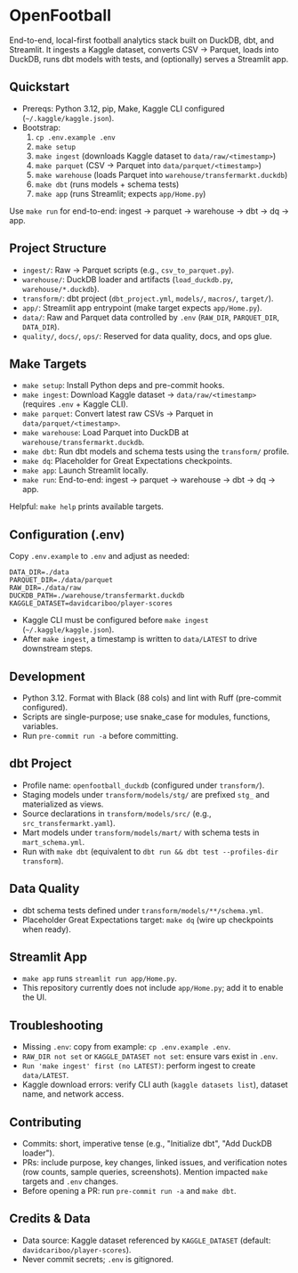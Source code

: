 # OpenFootball

End-to-end, local-first football analytics stack built on DuckDB, dbt, and Streamlit. It ingests a Kaggle dataset, converts CSV → Parquet, loads into DuckDB, runs dbt models with tests, and (optionally) serves a Streamlit app.

## Quickstart

- Prereqs: Python 3.12, pip, Make, Kaggle CLI configured (`~/.kaggle/kaggle.json`).
- Bootstrap:
  1) `cp .env.example .env`
  2) `make setup`
  3) `make ingest` (downloads Kaggle dataset to `data/raw/<timestamp>`)
  4) `make parquet` (CSV → Parquet into `data/parquet/<timestamp>`)
  5) `make warehouse` (loads Parquet into `warehouse/transfermarkt.duckdb`)
  6) `make dbt` (runs models + schema tests)
  7) `make app` (runs Streamlit; expects `app/Home.py`)

Use `make run` for end-to-end: ingest → parquet → warehouse → dbt → dq → app.

## Project Structure

- `ingest/`: Raw → Parquet scripts (e.g., `csv_to_parquet.py`).
- `warehouse/`: DuckDB loader and artifacts (`load_duckdb.py`, `warehouse/*.duckdb`).
- `transform/`: dbt project (`dbt_project.yml`, `models/`, `macros/`, `target/`).
- `app/`: Streamlit app entrypoint (make target expects `app/Home.py`).
- `data/`: Raw and Parquet data controlled by `.env` (`RAW_DIR`, `PARQUET_DIR`, `DATA_DIR`).
- `quality/`, `docs/`, `ops/`: Reserved for data quality, docs, and ops glue.

## Make Targets

- `make setup`: Install Python deps and pre-commit hooks.
- `make ingest`: Download Kaggle dataset → `data/raw/<timestamp>` (requires `.env` + Kaggle CLI).
- `make parquet`: Convert latest raw CSVs → Parquet in `data/parquet/<timestamp>`.
- `make warehouse`: Load Parquet into DuckDB at `warehouse/transfermarkt.duckdb`.
- `make dbt`: Run dbt models and schema tests using the `transform/` profile.
- `make dq`: Placeholder for Great Expectations checkpoints.
- `make app`: Launch Streamlit locally.
- `make run`: End-to-end: ingest → parquet → warehouse → dbt → dq → app.

Helpful: `make help` prints available targets.

## Configuration (.env)

Copy `.env.example` to `.env` and adjust as needed:

```
DATA_DIR=./data
PARQUET_DIR=./data/parquet
RAW_DIR=./data/raw
DUCKDB_PATH=./warehouse/transfermarkt.duckdb
KAGGLE_DATASET=davidcariboo/player-scores
```

- Kaggle CLI must be configured before `make ingest` (`~/.kaggle/kaggle.json`).
- After `make ingest`, a timestamp is written to `data/LATEST` to drive downstream steps.

## Development

- Python 3.12. Format with Black (88 cols) and lint with Ruff (pre-commit configured).
- Scripts are single-purpose; use snake_case for modules, functions, variables.
- Run `pre-commit run -a` before committing.

## dbt Project

- Profile name: `openfootball_duckdb` (configured under `transform/`).
- Staging models under `transform/models/stg/` are prefixed `stg_` and materialized as views.
- Source declarations in `transform/models/src/` (e.g., `src_transfermarkt.yaml`).
- Mart models under `transform/models/mart/` with schema tests in `mart_schema.yml`.
- Run with `make dbt` (equivalent to `dbt run && dbt test --profiles-dir transform`).

## Data Quality

- dbt schema tests defined under `transform/models/**/schema.yml`.
- Placeholder Great Expectations target: `make dq` (wire up checkpoints when ready).

## Streamlit App

- `make app` runs `streamlit run app/Home.py`.
- This repository currently does not include `app/Home.py`; add it to enable the UI.

## Troubleshooting

- Missing `.env`: copy from example: `cp .env.example .env`.
- `RAW_DIR not set` or `KAGGLE_DATASET not set`: ensure vars exist in `.env`.
- `Run 'make ingest' first (no LATEST)`: perform ingest to create `data/LATEST`.
- Kaggle download errors: verify CLI auth (`kaggle datasets list`), dataset name, and network access.

## Contributing

- Commits: short, imperative tense (e.g., "Initialize dbt", "Add DuckDB loader").
- PRs: include purpose, key changes, linked issues, and verification notes (row counts, sample queries, screenshots). Mention impacted `make` targets and `.env` changes.
- Before opening a PR: run `pre-commit run -a` and `make dbt`.

## Credits & Data

- Data source: Kaggle dataset referenced by `KAGGLE_DATASET` (default: `davidcariboo/player-scores`).
- Never commit secrets; `.env` is gitignored.

